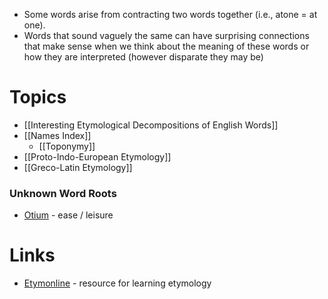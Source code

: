 * Some words arise from contracting two words together (i.e., atone = at one).
* Words that sound vaguely the same can have surprising connections that make sense when we think about the meaning of these words or how they are interpreted (however disparate they may be)
# Topics
* [[Interesting Etymological Decompositions of English Words]]
* [[Names Index]]
	* [[Toponymy]]
* [[Proto-Indo-European Etymology]]
* [[Greco-Latin Etymology]]

### Unknown Word Roots
* [Otium](https://www.etymonline.com/word/negotiate?ref=etymonline_crossreference) - ease / leisure
# Links
* [Etymonline](https://www.etymonline.com) - resource for learning etymology